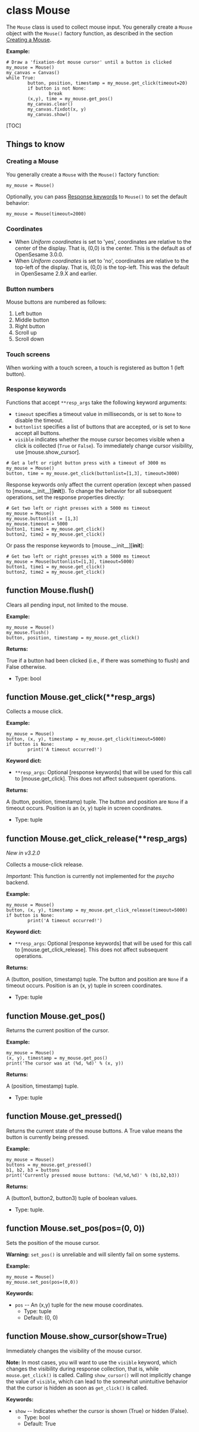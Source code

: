 <div class="ClassDoc YAMLDoc" id="Mouse" markdown="1">

# class __Mouse__

The `Mouse` class is used to collect mouse input. You generally create a
`Mouse` object with the `Mouse()` factory function, as described in the
section [Creating a Mouse](#creating-a-mouse).

__Example:__

~~~ .python
# Draw a 'fixation-dot mouse cursor' until a button is clicked
my_mouse = Mouse()
my_canvas = Canvas()
while True:
        button, position, timestamp = my_mouse.get_click(timeout=20)
        if button is not None:
                break
        (x,y), time = my_mouse.get_pos()
        my_canvas.clear()
        my_canvas.fixdot(x, y)
        my_canvas.show()
~~~

[TOC]

## Things to know

### Creating a Mouse

You generally create a `Mouse` with the `Mouse()` factory function:

~~~ .python
my_mouse = Mouse()
~~~

Optionally, you can pass [Response keywords](#response-keywords) to
`Mouse()` to set the default behavior:

~~~ .python
my_mouse = Mouse(timeout=2000)
~~~

### Coordinates

- When *Uniform coordinates* is set to 'yes', coordinates are
  relative to the center of the display. That is, (0,0) is the center.
  This is the default as of OpenSesame 3.0.0.
- When *Uniform coordinates* is set to 'no', coordinates are relative to
  the top-left of the display. That is, (0,0) is the top-left. This was
  the default in OpenSesame 2.9.X and earlier.

### Button numbers

Mouse buttons are numbered as follows:

1. Left button
2. Middle button
3. Right button
4. Scroll up
5. Scroll down

### Touch screens

When working with a touch screen, a touch is registered as button 1
(left button).

### Response keywords

Functions that accept `**resp_args` take the following keyword
arguments:

- `timeout` specifies a timeout value in milliseconds, or is set to
  `None` to disable the timeout.
- `buttonlist` specifies a list of buttons that are accepted, or is set
  to `None` accept all buttons.
- `visible` indicates whether the mouse cursor becomes visible when a
  click is collected (`True` or `False`). To immediately change cursor
  visibility, use [mouse.show_cursor].

~~~ .python
# Get a left or right button press with a timeout of 3000 ms
my_mouse = Mouse()
button, time = my_mouse.get_click(buttonlist=[1,3], timeout=3000)
~~~

Response keywords only affect the current operation (except when passed
to [mouse.\_\_init\_\_][__init__]). To change the behavior for all
subsequent operations, set the response properties directly:

~~~ .python
# Get two left or right presses with a 5000 ms timeout
my_mouse = Mouse()
my_mouse.buttonlist = [1,3]
my_mouse.timeout = 5000
button1, time1 = my_mouse.get_click()
button2, time2 = my_mouse.get_click()
~~~

Or pass the response keywords to [mouse.\_\_init\_\_][__init__]:

~~~ .python
# Get two left or right presses with a 5000 ms timeout
my_mouse = Mouse(buttonlist=[1,3], timeout=5000)
button1, time1 = my_mouse.get_click()
button2, time2 = my_mouse.get_click()
~~~

<div class="FunctionDoc YAMLDoc" id="Mouse-flush" markdown="1">

## function __Mouse\.flush__\(\)

Clears all pending input, not limited to the mouse.

__Example:__

~~~ .python
my_mouse = Mouse()
my_mouse.flush()
button, position, timestamp = my_mouse.get_click()
~~~

__Returns:__

True if a button had been clicked (i.e., if there was something to flush) and False otherwise.

- Type: bool

</div>

<div class="FunctionDoc YAMLDoc" id="Mouse-get_click" markdown="1">

## function __Mouse\.get\_click__\(\*\*resp\_args\)

Collects a mouse click.

__Example:__

~~~ .python
my_mouse = Mouse()
button, (x, y), timestamp = my_mouse.get_click(timeout=5000)
if button is None:
        print('A timeout occurred!')
~~~

__Keyword dict:__

- `**resp_args`: Optional [response keywords] that will be used for this call to [mouse.get_click]. This does not affect subsequent operations.

__Returns:__

A (button, position, timestamp) tuple. The button and position are `None` if a timeout occurs. Position is an (x, y) tuple in screen coordinates.

- Type: tuple

</div>

<div class="FunctionDoc YAMLDoc" id="Mouse-get_click_release" markdown="1">

## function __Mouse\.get\_click\_release__\(\*\*resp\_args\)

*New in v3.2.0*

Collects a mouse-click release.

*Important:* This function is currently not implemented for the
*psycho* backend.

__Example:__

~~~ .python
my_mouse = Mouse()
button, (x, y), timestamp = my_mouse.get_click_release(timeout=5000)
if button is None:
        print('A timeout occurred!')
~~~

__Keyword dict:__

- `**resp_args`: Optional [response keywords] that will be used for this call to [mouse.get_click_release]. This does not affect subsequent operations.

__Returns:__

A (button, position, timestamp) tuple. The button and position are `None` if a timeout occurs. Position is an (x, y) tuple in screen coordinates.

- Type: tuple

</div>

<div class="FunctionDoc YAMLDoc" id="Mouse-get_pos" markdown="1">

## function __Mouse\.get\_pos__\(\)

Returns the current position of the cursor.

__Example:__

~~~ .python
my_mouse = Mouse()
(x, y), timestamp = my_mouse.get_pos()
print('The cursor was at (%d, %d)' % (x, y))
~~~

__Returns:__

A (position, timestamp) tuple.

- Type: tuple

</div>

<div class="FunctionDoc YAMLDoc" id="Mouse-get_pressed" markdown="1">

## function __Mouse\.get\_pressed__\(\)

Returns the current state of the mouse buttons. A True value means the button is currently being pressed.

__Example:__

~~~ .python
my_mouse = Mouse()
buttons = my_mouse.get_pressed()
b1, b2, b3 = buttons
print('Currently pressed mouse buttons: (%d,%d,%d)' % (b1,b2,b3))
~~~

__Returns:__

A (button1, button2, button3) tuple of boolean values.

- Type: tuple.

</div>

<div class="FunctionDoc YAMLDoc" id="Mouse-set_pos" markdown="1">

## function __Mouse\.set\_pos__\(pos=\(0, 0\)\)

Sets the position of the mouse cursor.

__Warning:__ `set_pos()` is unreliable and will silently fail on
some systems.

__Example:__

~~~ .python
my_mouse = Mouse()
my_mouse.set_pos(pos=(0,0))
~~~

__Keywords:__

- `pos` -- An (x,y) tuple for the new mouse coordinates.
	- Type: tuple
	- Default: (0, 0)

</div>

<div class="FunctionDoc YAMLDoc" id="Mouse-show_cursor" markdown="1">

## function __Mouse\.show\_cursor__\(show=True\)

Immediately changes the visibility of the mouse cursor.

__Note:__ In most cases, you will want to use the `visible`
keyword, which changes the visibility during response collection,
that is, while `mouse.get_click()` is called. Calling 
`show_cursor()` will not implicitly change the value of `visible`, 
which can lead to the somewhat unintuitive behavior that the cursor
is hidden as soon as `get_click()` is called.

__Keywords:__

- `show` -- Indicates whether the cursor is shown (True) or hidden (False).
	- Type: bool
	- Default: True

</div>

</div>

